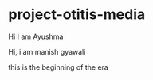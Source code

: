 # project-otitis-media
Hi I am Ayushma

 Hi, i am manish gyawali


this is the beginning of the era

